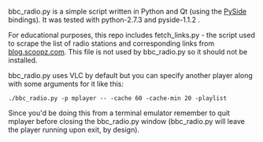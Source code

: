 bbc\_radio.py is a simple script written in Python and Qt (using the [PySide][0] bindings). It was tested with python-2.7.3 and pyside-1.1.2 .

For educational purposes, this repo includes fetch\_links.py - the script used to scrape the list of radio stations and corresponding links from [blog.scoopz.com][1]. This file is not used by bbc\_radio.py so it should not be installed.

bbc\_radio.py uses VLC by default but you can specify another player along with some arguments for it like this:

`./bbc_radio.py -p mplayer -- -cache 60 -cache-min 20 -playlist`

Since you'd be doing this from a terminal emulator remember to quit mplayer before closing the bbc\_radio.py window (bbc\_radio.py will leave the player running upon exit, by design).

[0]: http://qt-project.org/wiki/PySide
[1]: http://blog.scoopz.com/2011/05/05/listen-to-any-bbc-radio-live-stream-using-vlc-including-radio-1-and-1xtra/
